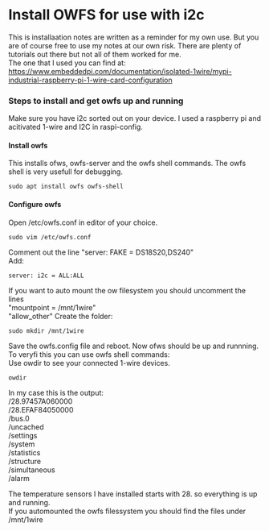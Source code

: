 # Install OWFS for use with i2c
This is installaation notes are written as a reminder for my own use. But you are of course free to use my notes at our own risk. There are plenty of tutorials out there but not all of them worked for me.  
The one that I used you can find at: https://www.embeddedpi.com/documentation/isolated-1wire/mypi-industrial-raspberry-pi-1-wire-card-configuration  

### Steps to install and get owfs up and running
Make sure you have i2c sorted out on your device. I used a raspberry pi and acitivated 1-wire and I2C in raspi-config.

#### Install owfs
This installs ofws, owfs-server and the owfs shell commands. The owfs shell is very usefull for debugging.
```
sudo apt install owfs owfs-shell
```

#### Configure owfs  
Open /etc/owfs.conf in editor of your choice.
```
sudo vim /etc/owfs.conf
```
Comment out the line "server: FAKE = DS18S20,DS240"  
Add:
```
server: i2c = ALL:ALL
```
If you want to auto mount the ow filesystem you should uncomment the lines  
"mountpoint = /mnt/1wire"  
"allow_other"
Create the folder:
```
sudo mkdir /mnt/1wire
```

Save the owfs.config file and reboot. Now ofws should be up and runnning. To veryfi this you can use owfs shell commands:  
Use owdir to see your connected 1-wire devices.
```
owdir
```
In my case this is the output:  
/28.97457A060000  
/28.EFAF84050000  
/bus.0  
/uncached  
/settings  
/system  
/statistics  
/structure  
/simultaneous  
/alarm  
  
The temperature sensors I have installed starts with 28. so everything is up and running.  
If you automounted the owfs filessystem you should find the files under /mnt/1wire  


